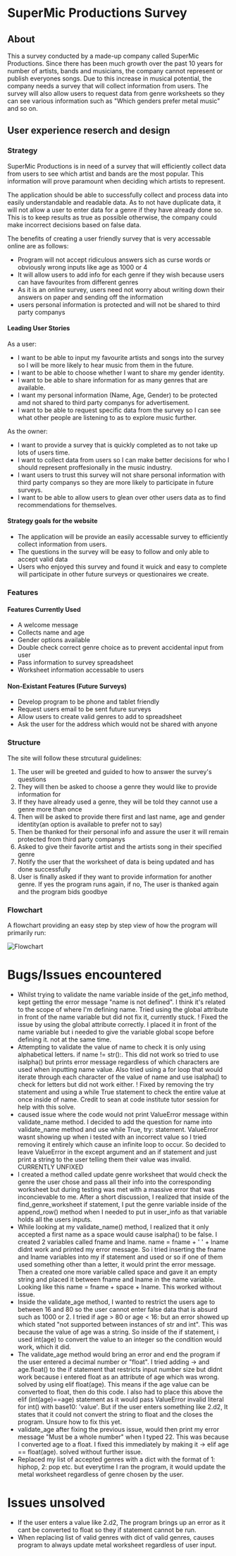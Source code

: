 # SuperMic Productions Survey

## About

This a survey conducted by a made-up company called SuperMic Productions. Since there has been much growth over the past 10 years for number of artists, bands and musicians, the company cannot represent or publish everyones songs. Due to this increase in musical potential, the company needs a survey that will collect information from users. The survey will also allow users to request data from genre worksheets so they can see various information such as "Which genders prefer metal music" and so on.

## User experience reserch and design

### Strategy

SuperMic Productions is in need of a survey that will efficiently collect data from users to see which artist and bands are the most popular. This information will prove paramount when deciding which artists to represent.

The application should be able to successfully collect and process data into easily understandable and readable data. As to not have duplicate data, it will not allow a user to enter data for a genre if they have already done so. This is to keep results as true as possible otherwise, the company could make incorrect decisions based on false data. 

The benefits of creating a user friendly survey that is very accessable online are as follows:
- Program will not accept ridiculous answers sich as curse words or obviously wrong inputs like age as 1000 or 4
- It will allow users to add info for each genre if they wish because users can have favourites from different genres
- As it is an online survey, users need not worry about writing down their answers on paper and sending off the information
- users personal information is protected and will not be shared to third party companys

#### Leading User Stories

As a user:

- I want to be able to input my favourite artists and songs into the survey so I will be more likely to hear music from them in the future.
- I want to be able to choose whether I want to share my gender identity.
- I want to be able to share information for as many genres that are available.
- I want my personal information (Name, Age, Gender) to be protected amd not shared to third party companys for advertisement.
- I want to be able to request specific data from the survey so I can see what other people are listening to as to explore music further.

As the owner:

- I want to provide a survey that is quickly completed as to not take up lots of users time.
- I want to collect data from users so I can make better decisions for who I should represent proffesionally in the music industry.
- I want users to trust this survey will not share personal information with third party companys so they are more likely to participate in future surveys.
- I want to be able to allow users to glean over other users data as to find recommendations for themselves.

#### Strategy goals for the website

- The application will be provide an easily accessable survey to efficiently collect information from users.
- The questions in the survey will be easy to follow and only able to accept valid data
- Users who enjoyed this survey and found it wuick and easy to complete will participate in other future surveys or questionaires we create.

### Features

#### Features Currently Used

- A welcome message
- Collects name and age
- Gender options available
- Double check correct genre choice as to prevent accidental input from user
- Pass information to survey spreadsheet
- Worksheet information accessable to users

#### Non-Existant Features (Future Surveys)

- Develop program to be phone and tablet friendly
- Request users email to be sent future surveys
- Allow users to create valid genres to add to spreadsheet
- Ask the user for the address which would not be shared with anyone

### Structure

The site will follow these strcutural guidelines:

1. The user will be greeted and guided to how to answer the survey's questions
2. They will then be asked to choose a genre they would like to provide information for
3. If they have already used a genre, they will be told they cannot use a genre more than once
4. Then will be asked to provide there first and last name, age and gender identity(an option is available to prefer not to say)
5. Then be thanked for their personal info and assure the user it will remain protected from third party companys
6. Asked to give their favorite artist and the artists song in their specified genre
7. Notify the user that the worksheet of data is being updated and has done successfully
8. User is finally asked if they want to provide information for another genre. If yes the program runs again, if no, The user is thanked again and the program bids goodbye

### Flowchart

A flowchart providing an easy step by step view of how the program will primarily run:

![Flowchart](/images/supermic_survey_flowchart.jpeg)





# Bugs/Issues encountered 
- Whilst trying to validate the name variable inside of the get_info method, kept getting the error message "name is not defined". I think it's related to the scope of where I'm defining name. Tried using the global attribute in front of the name variable but did not fix it, currently stuck. ! Fixed the issue by using the global attribute correctly. I placed it in front of the name variable but i needed to give the variable global scope before defining it. not at the same time.
- Attempting to validate the value of name to check it is only using alphabetical letters. if name != str():. This did not work so tried to use isalpha() but prints error message regardless of which characters are used when inputting name value. Also tried using a for loop that would iterate through each character of the value of name and use isalpha() to check for letters but did not work either. ! Fixed by removing the try statement and using a while True statement to check the entire value at once inside of name. Credit to sean at code institute tutor session for help with this solve.
- caused issue where the code would not print ValueError message within validate_name method. I decided to add the question for name into validate_name method and use while True, try: statement. ValueError wasnt showing up when i tested with an incorrect value so I tried removing it entirely which cause an infinite loop to occur. So decided to leave ValueError in the except argument and an if statement and just print a string to the user telling them their value was invalid. CURRENTLY UNFIXED
- I created a method called update genre worksheet that would check the genre the user chose and pass all their info into the corresponding worksheet but during testing was met with a massive error that was inconcievable to me. After a short discussion, I realized that inside of the find_genre_worksheet if statement, I put the genre variable inside of the append_row() method when I needed to put in user_info as that variable holds all the users inputs.
- While looking at my validate_name() method, I realized that it only accepted a first name as a space would cause isalpha() to be false. I created 2 variables called fname and lname. name = fname + ' ' + lname didnt work and printed my error message. So i tried inserting the fname and lname variables into my if statement and used or so if one of them used something other than a letter, it would print the error message. Then a created one more variable called space and gave it an empty string and placed it between fname and lname in the name variable. Looking like this name = fname + space + lname. This worked without issue.
- Inside the validate_age method, I wanted to restrict the users age to between 16 and 80 so the user cannot enter false data that is absurd such as 1000 or 2. I tried if age > 80 or age < 16: but an error showed up which stated "not supported between instances of str and int". This was because the value of age was a string. So inside of the if statement, i used int(age) to convert the value to an integer so the condition would work, which it did.
- The validate_age method would bring an error and end the program if the user entered a decimal number or "float". I tried adding ->   and age.float() to the if statement that restricts input number size but didnt work because i entered float as an attribute of age which was wrong. solved by using elif float(age). This means if the age value can be converted to float, then do this code. I also had to place this above the elif (int(age)==age) statement as it would pass ValueError invalid literal for int() with base10: 'value'. But if the user enters something like 2.d2, It states that it could not convert the string to float and the closes the program. Unsure how to fix this yet.
- validate_age after fixing the previous issue, would then print my error message "Must be a whole number" when I typed 22. This was because I converted age to a float. I fixed this immediately by making it ->   elif age == float(age). solved without further issue.
- Replaced my list of accepted genres with a dict with the format of 1: hiphop, 2: pop etc. but everytime I ran the program, it would update the metal worksheet regardless of genre chosen by the user.



# Issues unsolved

- If the user enters a value like 2.d2, The program brings up an error as it cant be converted to float so they if statement cannot be run.
- When replacing list of valid genres with dict of valid genres, causes program to always update metal worksheet regardless of user input.
